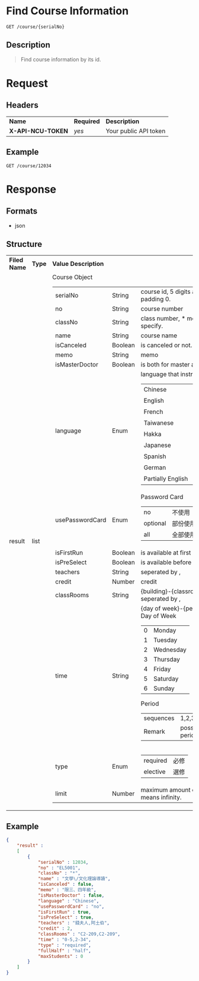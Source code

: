 # Find Course Information

```
GET /course/{serialNo}
```

## Description
> Find course information by its id.

# Request
## Headers
<table>
  <tr>
    <td><b>Name</b></td>
    <td><b>Required</b></td>
    <td><b>Description</b></td>
  </tr>
  <tr>
    <td><b>X-API-NCU-TOKEN</b></td>
    <td><i>yes</i></td>
    <td>Your public API token</td>
  </tr>
</table>

## Example
```
GET /course/12034
```

# Response

## Formats
- json

## Structure
<table>
    <tr>
		<td><b>Filed Name</b></td>
		<td><b>Type</b></td>
		<td><b>Value Description</b></td>
	</tr>
    <tr>
        <td>result</td>
        <td>list</td>
        <td>
			Course Object
            <table>
                <tr>
                    <td>serialNo</td>
                    <td>String</td>
                    <td>course id, 5 digits and left padding 0.</td>
                </tr>
                <tr>
                    <td>no</td>
                    <td>String</td>
                    <td>course number</td>
                </tr>
                <tr>
                    <td>classNo</td>
                    <td>String</td>
                    <td>class number, * means not specify.</td>
                </tr>
                <tr>
                    <td>name</td>
                    <td>String</td>
                    <td>course name</td>
                </tr>
                <tr>
                    <td>isCanceled</td>
                    <td>Boolean</td>
                    <td>is canceled or not.</td>
                </tr>
                <tr>
                    <td>memo</td>
                    <td>String</td>
                    <td>memo</td>
                </tr>
                <tr>
                    <td>isMasterDoctor</td>
                    <td>Boolean</td>
                    <td>is both for master and doctor.</td>
                </tr>
                <tr>
                    <td>language</td>
                    <td>Enum</td>
                    <td>language that instructor(s) use.
						<table>
							<tr>
								<td>Chinese</td>
								<td>中文</td>
							</tr>
							<tr>
								<td>English</td>
								<td>英語</td>
							</tr>
							<tr>
								<td>French</td>
								<td>法語</td>
							</tr>
							<tr>
								<td>Taiwanese</td>
								<td>台語</td>
							</tr>
							<tr>
								<td>Hakka</td>
								<td>客語</td>
							</tr>
							<tr>
								<td>Japanese</td>
								<td>日本語</td>
							</tr>
							<tr>
								<td>Spanish</td>
								<td>西班牙語</td>
							</tr>
							<tr>
								<td>German</td>
								<td>德語</td>
							</tr>
							<tr>
								<td>Partially English</td>
								<td>部份英語</td>
							</tr>
						</table>
					</td>
                </tr>
                <tr>
                    <td>usePasswordCard</td>
                    <td>Enum</td>
                    <td>
						Password Card
						<table>
							<tr>
								<td>no</td>
								<td>不使用</td>
							</tr>
							<tr>
								<td>optional</td>
								<td>部份使用</td>
							</tr>
							<tr>
								<td>all</td>
								<td>全部使用</td>
							</tr>
						</table>
					</td>
                </tr>
                <tr>
                    <td>isFirstRun</td>
                    <td>Boolean</td>
                    <td>is available at first selection.</td>
                </tr>
                <tr>
                    <td>isPreSelect</td>
                    <td>Boolean</td>
                    <td>is available before first selection.</td>
                </tr>
                <tr>
                    <td>teachers</td>
                    <td>String</td>
                    <td>seperated by ,</td>
                </tr>
                <tr>
                    <td>credit</td>
                    <td>Number</td>
                    <td>credit</td>
                </tr>
                <tr>
                    <td>classRooms</td>
                    <td>String</td>
					<td>{building}-{classroom}, seperated by ,</td>
                </tr>
                <tr>
                    <td>time</td>
                    <td>String</td>
					<td>{day of week}-{period}<br>
						Day of Week
						<table>
							<tr>
								<td>0</td>
								<td>Monday</td>
							</tr>
							<tr>
								<td>1</td>
								<td>Tuesday</td>
							</tr>
							<tr>
								<td>2</td>
								<td>Wednesday</td>
							</tr>
							<tr>
								<td>3</td>
								<td>Thursday</td>
							</tr>
							<tr>
								<td>4</td>
								<td>Friday</td>
							</tr>
							<tr>
								<td>5</td>
								<td>Saturday</td>
							</tr>
							<tr>
								<td>6</td>
								<td>Sunday</td>
							</tr>
						</table>
						Period
						<table>
							<tr>
								<td>sequences</td>
								<td>1,2,3,4,Z,5,6,7,8,9</td>
							</tr>
							<tr>
								<td>Remark</td>
								<td>possible multiple periods.</td>
							</tr>
						</table>
					</td>
                </tr>
                <tr>
                    <td>type</td>
                    <td>Enum</td>
                    <td>
						<table>
							<tr>
								<td>required</td>
								<td>必修</td>
							</tr>
							<tr>
								<td>elective</td>
								<td>選修</td>
							</tr>
						</table>
					</td>
                </tr>
                <tr>
                    <td>limit</td>
                    <td>Number</td>
                    <td>maximum amount of students, 0 means infinity.</td>
                </tr>
			</table>
        </td>
    </tr>
</table>

## Example
```json
{
	"result" :
	[
		{
			"serialNo" : 12034,
			"no" : "EL5001",
			"classNo" : "*",
			"name" : "文學\/文化理論導讀",
			"isCanceled" : false,
			"memo" : "限三、四年級",
			"isMasterDoctor" : false,
			"language" : "Chinese",
			"usePasswordCard" : "no",
			"isFirstRun" : true,
			"isPreSelect" : true,
			"teachers" : "錢夫人,阿土伯",
			"credit" : 2,
			"classRooms" : "C2-209,C2-209",
			"time" : "0-5,2-34",
			"type" : "required",
			"fullHalf" : "half",
			"maxStudents" : 0
		}
	]
}
```